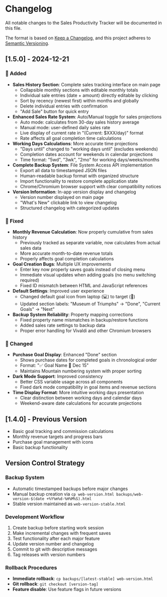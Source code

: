 # Changelog
All notable changes to the Sales Productivity Tracker will be documented in this file.

The format is based on [Keep a Changelog](https://keepachangelog.com/en/1.0.0/),
and this project adheres to [Semantic Versioning](https://semver.org/spec/v2.0.0.html).

## [1.5.0] - 2024-12-21

### 🎯 Added
- **Sales History Section**: Complete sales tracking interface on main page
  - Collapsible monthly sections with editable monthly totals
  - Individual sale entries (date + amount) directly editable by clicking
  - Sort by recency (newest first) within months and globally
  - Delete individual entries with confirmation
  - "Add Sale" button for quick entry
- **Enhanced Sales Rate System**: Auto/Manual toggle for sales projections
  - Auto mode: calculates from 30-day sales history average
  - Manual mode: user-defined daily sales rate
  - Live display of current rate in "(Current: $XXX/day)" format
  - Rate affects all goal completion time calculations
- **Working Days Calculations**: More accurate time projections
  - "Days until" changed to "working days until" (excludes weekends)
  - Completion dates account for weekends in calendar projections
  - Time format: "5wd", "3wk", "2mo" for working days/weeks/months
- **Complete Backup System**: File System Access API implementation
  - Export all data to timestamped JSON files
  - Human-readable backup format with organized structure
  - Import functionality to restore complete application state
  - Chrome/Chromium browser support with clear compatibility notices
- **Version Information**: In-app version display and changelog
  - Version number displayed on main page
  - "What's New" clickable link to view changelog
  - Structured changelog with categorized updates

### 🔧 Fixed
- **Monthly Revenue Calculation**: Now properly cumulative from sales history
  - Previously tracked as separate variable, now calculates from actual sales data
  - More accurate month-to-date revenue totals
  - Properly affects goal completion calculations
- **Goal Creation Bugs**: Multiple UX improvements
  - Enter key now properly saves goals instead of closing menu
  - Immediate visual updates when adding goals (no menu switching required)
  - Fixed ID mismatch between HTML and JavaScript references
- **Default Settings**: Improved user experience
  - Changed default goal icon from laptop (💻) to target (🎯)
  - Updated section labels: "Museum of Triumphs" → "Done", "Current Goals" → "Next"
- **Backup System Reliability**: Property mapping corrections
  - Fixed property name mismatches in backup/restore functions
  - Added sales rate settings to backup data
  - Proper error handling for Vivaldi and other Chromium browsers

### 🎨 Changed
- **Purchase Goal Display**: Enhanced "Done" section
  - Shows purchase dates for completed goals in chronological order
  - Format: "✅ Goal Name 📅 Dec 15"
  - Maintains Mountain numbering system with proper sorting
- **Dark Mode Support**: Improved consistency
  - Better CSS variable usage across all components
  - Fixed dark mode compatibility in goal items and revenue sections
- **Time Display Format**: More intuitive working days presentation
  - Clear distinction between working days and calendar days
  - Weekend-aware date calculations for accurate projections

## [1.4.0] - Previous Version
- Basic goal tracking and commission calculations
- Monthly revenue targets and progress bars
- Purchase goal management with icons
- Basic backup functionality

## Version Control Strategy

### Backup System
- Automatic timestamped backups before major changes
- Manual backup creation via `cp web-version.html backups/web-version-$(date +%Y%m%d-%H%M%S).html`
- Stable version maintained as `web-version-stable.html`

### Development Workflow
1. Create backup before starting work session
2. Make incremental changes with frequent saves
3. Test functionality after each major feature
4. Update version number and changelog
5. Commit to git with descriptive messages
6. Tag releases with version numbers

### Rollback Procedures
- **Immediate rollback**: `cp backups/[latest-stable] web-version.html`
- **Git rollback**: `git checkout [version-tag]`
- **Feature disable**: Use feature flags in future versions
